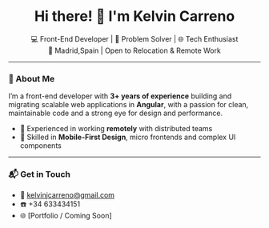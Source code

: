 <h1 align="center">Hi there! 👋 I'm Kelvin Carreno</h1>

<p align="center">
  💻 Front-End Developer | 🧠 Problem Solver | 🌐 Tech Enthusiast <br>
  📍 Madrid,Spain | Open to Relocation & Remote Work
</p>

---

### 🧾 About Me

I’m a front-end developer with **3+ years of experience** building and migrating scalable web applications in **Angular**, with a passion for clean, maintainable code and a strong eye for design and performance.

- 🚀 Experienced in working **remotely** with distributed teams
- 🎯 Skilled in **Mobile-First Design**, micro frontends and complex UI components

---

### 📬 Get in Touch

- 📧 [kelvinjcarreno@gmail.com](mailto:kelvinjcarreno@gmail.com)
- ☎️ +34 633434151
- 🌐 [Portfolio / Coming Soon]
